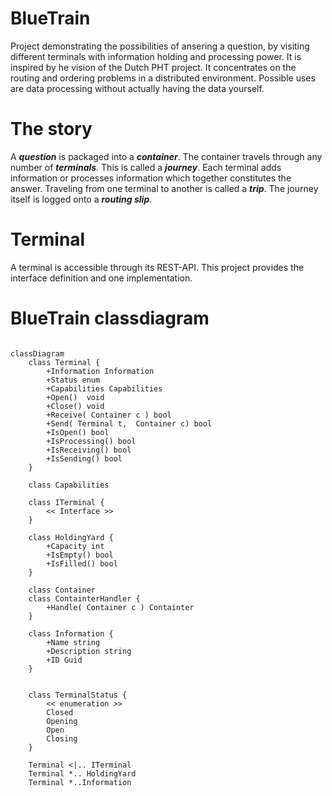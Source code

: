 # BlueTrain

Project demonstrating the possibilities of ansering a question, by visiting different terminals with information holding and processing power.
It is inspired by he vision of the Dutch PHT project.
It concentrates on the routing and ordering problems in a distributed environment.
Possible uses are data processing without actually having the data yourself. 

# The story

A ***question*** is packaged into a ***container***. The container travels through any number of ***terminals***. 
This is called a ***journey***. Each terminal adds information or processes information which together constitutes the answer. 
Traveling from one terminal to another is called a ***trip***. The journey itself is logged onto a ***routing slip***.  

# Terminal

A terminal is accessible through its REST-API. This project provides the interface definition and one implementation.

# BlueTrain classdiagram
```mermaid

classDiagram
    class Terminal {
        +Information Information
        +Status enum
        +Capabilities Capabilities 
        +Open()  void
        +Close() void
        +Receive( Container c ) bool 
        +Send( Terminal t,  Container c) bool  
        +IsOpen() bool 
        +IsProcessing() bool
        +IsReceiving() bool 
        +IsSending() bool
    }
    
    class Capabilities
    
    class ITerminal {
        << Interface >>
    }
    
    class HoldingYard {
        +Capacity int
        +IsEmpty() bool
        +IsFilled() bool    
    }
    
    class Container
    class ContainterHandler {
        +Handle( Container c ) Containter 
    }
    
    class Information {
        +Name string
        +Description string 
        +ID Guid 
    }

    
    class TerminalStatus {
        << enumeration >>
        Closed
        Opening
        Open
        Closing
    }
    
    Terminal <|.. ITerminal
    Terminal *.. HoldingYard
    Terminal *..Information

